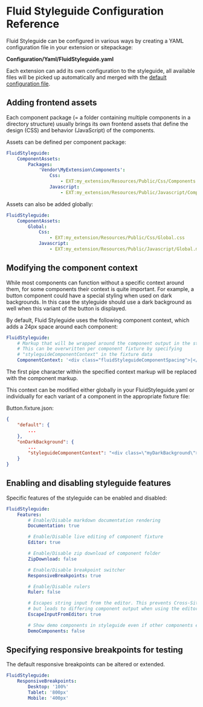 # Fluid Styleguide Configuration Reference

Fluid Styleguide can be configured in various ways by creating a YAML configuration file in your extension or sitepackage:

**Configuration/Yaml/FluidStyleguide.yaml**

Each extension can add its own configuration to the styleguide, all available files will be picked up automatically and merged with the [default configuration file](./Configuration/Yaml/FluidStyleguide.yaml).

## Adding frontend assets

Each component package (= a folder containing multiple components in a directory structure) usually brings its own frontend assets
that define the design (CSS) and behavior (JavaScript) of the components.

Assets can be defined per component package:

```yaml
FluidStyleguide:
    ComponentAssets:
        Packages:
            'Vendor\MyExtension\Components':
                Css:
                    - EXT:my_extension/Resources/Public/Css/Components.css
                Javascript:
                    - EXT:my_extension/Resources/Public/Javascript/Components.js
```

Assets can also be added globally:

```yaml
FluidStyleguide:
    ComponentAssets:
        Global:
            Css:
                - EXT:my_extension/Resources/Public/Css/Global.css
            Javascript:
                - EXT:my_extension/Resources/Public/Javascript/Global.min.js
```

## Modifying the component context

While most components can function without a specific context around them, for
some components their context is quite important. For example, a button component
could have a special styling when used on dark backgrounds. In this case the styleguide
should use a dark background as well when this variant of the button is displayed.

By default, Fluid Styleguide uses the following component context, which adds
a 24px space around each component:

```yaml
FluidStyleguide:
    # Markup that will be wrapped around the component output in the styleguide
    # This can be overwritten per component fixture by specifying
    # "styleguideComponentContext" in the fixture data
    ComponentContext: '<div class="fluidStyleguideComponentSpacing">|</div>'
```

The first pipe character within the specified context markup will be replaced with
the component markup.

This context can be modified either globally in your FluidStyleguide.yaml or
individually for each variant of a component in the appropriate fixture file:

Button.fixture.json:

```json
{
    "default": {
        ...
    },
    "onDarkBackground": {
        ...
        "styleguideComponentContext": "<div class=\"myDarkBackground\">|</div>"
    }
}
```

## Enabling and disabling styleguide features

Specific features of the styleguide can be enabled and disabled:

```yaml
FluidStyleguide:
    Features:
        # Enable/Disable markdown documentation rendering
        Documentation: true

        # Enable/Disable live editing of component fixture
        Editor: true

        # Enable/Disable zip download of component folder
        ZipDownload: false

        # Enable/Disable breakpoint switcher
        ResponsiveBreakpoints: true

        # Enable/Disable rulers
        Ruler: false

        # Escapes string input from the editor. This prevents Cross-Site-Scripting
        # but leads to differing component output when using the editor.
        EscapeInputFromEditor: true

        # Show demo components in styleguide even if other components exist
        DemoComponents: false
```

## Specifying responsive breakpoints for testing

The default responsive breakpoints can be altered or extended.

```yaml
FluidStyleguide:
    ResponsiveBreakpoints:
        Desktop: '100%'
        Tablet: '800px'
        Mobile: '400px'
```
